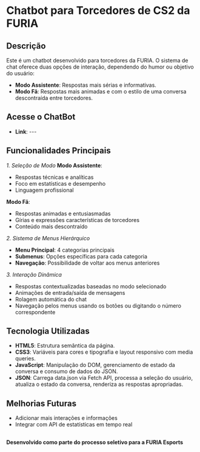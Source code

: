 # Chatbot para Torcedores de CS2 da FURIA

## Descrição

Este é um chatbot desenvolvido para torcedores da FURIA. O sistema de chat oferece duas opções de interação, dependendo do humor ou objetivo do usuário:

- **Modo Assistente**: Respostas mais sérias e informativas.
- **Modo Fã**: Respostas mais animadas e com o estilo de uma conversa descontraída entre torcedores.

## Acesse o ChatBot 
- **Link**: ---

## Funcionalidades Principais
*1. Seleção de Modo*
**Modo Assistente**:
- Respostas técnicas e analíticas
- Foco em estatísticas e desempenho
- Linguagem profissional

**Modo Fã**:
- Respostas animadas e entusiasmadas
- Gírias e expressões características de torcedores
- Conteúdo mais descontraído

*2. Sistema de Menus Hierárquico*
- **Menu Principal**: 4 categorias principais
- **Submenus**: Opções específicas para cada categoria
- **Navegação**: Possibilidade de voltar aos menus anteriores

*3. Interação Dinâmica*
- Respostas contextualizadas baseadas no modo selecionado
- Animações de entrada/saída de mensagens
- Rolagem automática do chat
- Navegação pelos menus usando os botões ou digitando o número correspondente

## Tecnologia Utilizadas
- **HTML5**: Estrutura semântica da página.
- **CSS3**: Variáveis para cores e tipografia e layout responsivo com media queries.
- **JavaScript**: Manipulação do DOM, gerenciamento de estado da conversa e consumo de dados do JSON.
- **JSON**: Carrega data.json via Fetch API, processa a seleção do usuário, atualiza o estado da conversa, renderiza as respostas apropriadas.

## Melhorias Futuras
- Adicionar mais interações e informações
- Integrar com API de estatísticas em tempo real

##
**Desenvolvido como parte do processo seletivo para a FURIA Esports**





